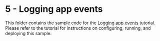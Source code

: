 # 5 - Logging app events

This folder contains the sample code for the [Logging app events][step-5]
tutorial. Please refer to the tutorial for instructions on configuring, running,
and deploying this sample.

[step-5]: https://cloud.google.com/nodejs/getting-started/logging-application-events
